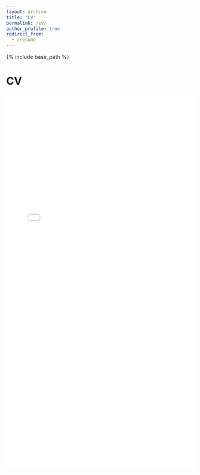 ```yaml
---
layout: archive
title: "CV"
permalink: /cv/
author_profile: true
redirect_from:
  - /resume
---
```


{% include base_path %}

CV
======

<embed src="/files/ViktorVeterinarovCV.pdf" type="application/pdf" width="100%" height="1000px">
